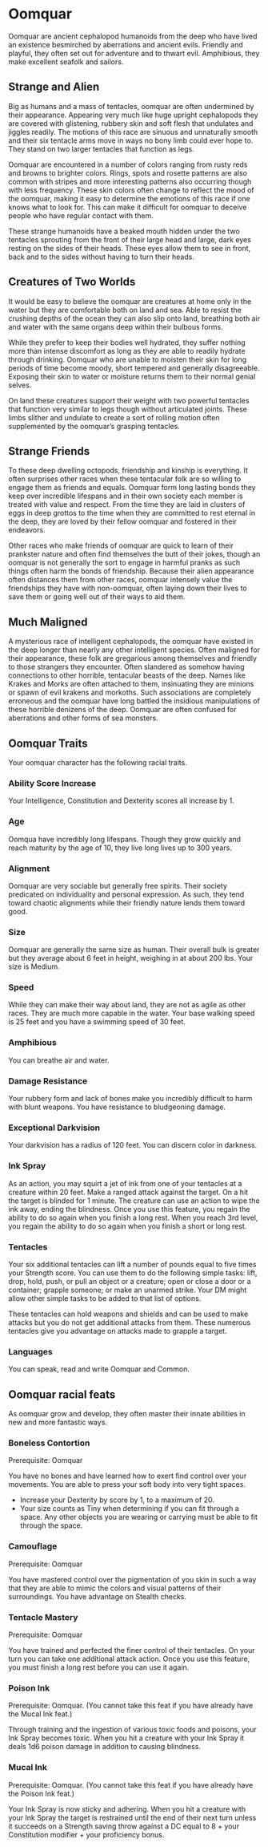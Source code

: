 # Oomquar

Oomquar are ancient cephalopod humanoids from the deep who have lived an existence besmirched by aberrations and ancient evils. Friendly and playful, they often set out for adventure and to thwart evil. Amphibious, they make excellent seafolk and sailors.

## Strange and Alien

Big as humans and a mass of tentacles, oomquar are often undermined by their appearance. Appearing very much like huge upright cephalopods they are covered with glistening, rubbery skin and soft flesh that undulates and jiggles readily. The motions of this race are sinuous and unnaturally smooth and their six tentacle arms move in ways no bony limb could ever hope to. They stand on two larger tentacles that function as legs.

Oomquar are encountered in a number of colors ranging from rusty reds and browns to brighter colors. Rings, spots and rosette patterns are also common with stripes and more interesting patterns also occurring though with less frequency. These skin colors often change to reflect the mood of the oomquar, making it easy to determine the emotions of this race if one knows what to look for. This can make it difficult for oomquar to deceive people who have regular contact with them.

These strange humanoids have a beaked mouth hidden under the two tentacles sprouting from the front of their large head and large, dark eyes resting on the sides of their heads. These eyes allow them to see in front, back and to the sides without having to turn their heads.

## Creatures of Two Worlds

It would be easy to believe the oomquar are creatures at home only in the water but they are comfortable both on land and sea. Able to resist the crushing depths of the ocean they can also slip onto land, breathing both air and water with the same organs deep within their bulbous forms.

While they prefer to keep their bodies well hydrated, they suffer nothing more than intense discomfort as long as they are able to readily hydrate through drinking. Oomquar who are unable to moisten their skin for long periods of time become moody, short tempered and generally disagreeable. Exposing their skin to water or moisture returns them to their normal genial selves.

On land these creatures support their weight with two powerful tentacles that function very similar to legs though without articulated joints. These limbs slither and undulate to create a sort of rolling motion often supplemented by the oomquar’s grasping tentacles.

## Strange Friends

To these deep dwelling octopods, friendship and kinship is everything. It often surprises other races when these tentacular folk are so willing to engage them as friends and equals. Oomquar form long lasting bonds they keep over incredible lifespans and in their own society each member is treated with value and respect. From the time they are laid in clusters of eggs in deep grottos to the time when they are committed to rest eternal in the deep, they are loved by their fellow oomquar and fostered in their endeavors.

Other races who make friends of oomquar are quick to learn of their prankster nature and often find themselves the butt of their jokes, though an oomquar is not generally the sort to engage in harmful pranks as such things often harm the bonds of friendship. Because their alien appearance often distances them from other races, oomquar intensely value the friendships they have with non-oomquar, often laying down their lives to save them or going well out of their ways to aid them.

## Much Maligned

A mysterious race of intelligent cephalopods, the oomquar have existed in the deep longer than nearly any other intelligent species. Often maligned for their appearance, these folk are gregarious among themselves and friendly to those strangers they encounter. Often slandered as somehow having connections to other horrible, tentacular beasts of the deep. Names like Krakes and Morks are often attached to them, insinuating they are minions or spawn of evil krakens and morkoths. Such associations are completely erroneous and the oomquar have long battled the insidious manipulations of these horrible denizens of the deep. Oomquar are often confused for aberrations and other forms of sea monsters.

## Oomquar Traits

Your oomquar character has the following racial traits.

### Ability Score Increase

Your Intelligence, Constitution and Dexterity scores all increase by 1.

### Age

Oomqua have incredibly long lifespans. Though they grow quickly and reach maturity by the age of 10, they live long lives up to 300 years.

### Alignment

Oomquar are very sociable but generally free spirits. Their society predicated on individuality and personal expression. As such, they tend toward chaotic alignments while their friendly nature lends them toward good.

### Size

Oomquar are generally the same size as human. Their overall bulk is greater but they average about 6 feet in height, weighing in at about 200 lbs. Your size is Medium.

### Speed

While they can make their way about land, they are not as agile as other races. They are much more capable in the water. Your base walking speed is 25 feet and you have a swimming speed of 30 feet.

### Amphibious

You can breathe air and water.

### Damage Resistance

Your rubbery form and lack of bones make you incredibly difficult to harm with blunt weapons. You have resistance to bludgeoning damage.

### Exceptional Darkvision

Your darkvision has a radius of 120 feet. You can discern color in darkness.

### Ink Spray

As an action, you may squirt a jet of ink from one of your tentacles at a creature within 20 feet. Make a ranged attack against the target. On a hit the target is blinded for 1 minute. The creature can use an action to wipe the ink away, ending the blindness. Once you use this feature, you regain the ability to do so again when you finish a long rest. When you reach 3rd level, you regain the ability to do so again when you finish a short or long rest.

### Tentacles

Your six additional tentacles can lift a number of pounds equal to five times your Strength score. You can use them to do the following simple tasks: lift, drop, hold, push, or pull an object or a creature; open or close a door or a container; grapple someone; or make an unarmed strike. Your DM might allow other simple tasks to be added to that list of options.

These tentacles can hold weapons and shields and can be used to make attacks but you do not get additional attacks from them. These numerous tentacles give you advantage on attacks made to grapple a target.

### Languages

You can speak, read and write Oomquar and Common.

## Oomquar racial feats

As oomquar grow and develop, they often master their innate abilities in new and more fantastic ways.

### Boneless Contortion

Prerequisite: Oomquar

You have no bones and have learned how to exert find control over your movements. You are able to press your soft body into very tight spaces.

- Increase your Dexterity by score by 1, to a maximum of 20.
- Your size counts as Tiny when determining if you can fit through a space. Any other objects you are wearing or carrying must be able to fit through the space.

### Camouflage

Prerequisite: Oomquar

You have mastered control over the pigmentation of you skin in such a way that they are able to mimic the colors and visual patterns of their surroundings. You have advantage on Stealth checks.

### Tentacle Mastery

Prerequisite: Oomquar

You have trained and perfected the finer control of their tentacles. On your turn you can take one additional attack action. Once you use this feature, you must finish a long rest before you can use it again.

### Poison Ink

Prerequisite: Oomquar. (You cannot take this feat if you have already have the Mucal Ink feat.)

Through training and the ingestion of various toxic foods and poisons, your Ink Spray becomes toxic. When you hit a creature with your Ink Spray it deals 1d6 poison damage in addition to causing blindness.

### Mucal Ink

Prerequisite: Oomquar. (You cannot take this feat if you have already have the Poison Ink feat.)

Your Ink Spray is now sticky and adhering. When you hit a creature with your Ink Spray the target is restrained until the end of their next turn unless it succeeds on a Strength saving throw against a DC equal to 8 + your Constitution modifier + your proficiency bonus.
